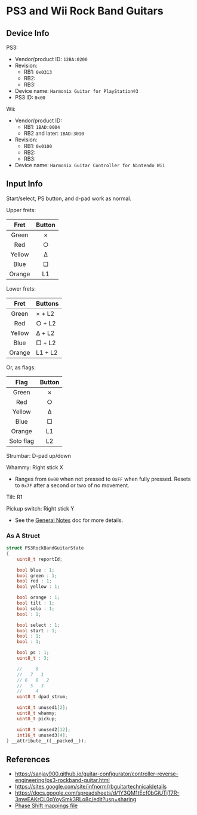 # PS3 and Wii Rock Band Guitars

## Device Info

PS3:

- Vendor/product ID: `12BA:0200`
- Revision:
  - RB1: `0x0313`
  - RB2:
  - RB3:
- Device name: `Harmonix Guitar for PlayStation®3`
- PS3 ID: `0x00`

Wii:

- Vendor/product ID:
  - RB1: `1BAD:0004`
  - RB2 and later: `1BAD:3010`
- Revision:
  - RB1: `0x0100`
  - RB2:
  - RB3:
- Device name: `Harmonix Guitar Controller for Nintendo Wii`

## Input Info

Start/select, PS button, and d-pad work as normal.

Upper frets:

| Fret   | Button |
| :--:   | :----: |
| Green  | ×      |
| Red    | ○      |
| Yellow | Δ      |
| Blue   | □      |
| Orange | L1     |

Lower frets:

| Fret   | Buttons |
| :--:   | :------ |
| Green  | × + L2  |
| Red    | ○ + L2  |
| Yellow | Δ + L2  |
| Blue   | □ + L2  |
| Orange | L1 + L2 |

Or, as flags:

| Flag      | Button |
| :--:      | :----: |
| Green     | ×      |
| Red       | ○      |
| Yellow    | Δ      |
| Blue      | □      |
| Orange    | L1     |
| Solo flag | L2     |

Strumbar: D-pad up/down

Whammy: Right stick X

- Ranges from `0x00` when not pressed to `0xFF` when fully pressed. Resets to `0x7F` after a second or two of no movement.

Tilt: R1

Pickup switch: Right stick Y

- See the [General Notes](General%20Notes.md) doc for more details.

### As A Struct

```cpp
struct PS3RockBandGuitarState
{
    uint8_t reportId;

    bool blue : 1;
    bool green : 1;
    bool red : 1;
    bool yellow : 1;

    bool orange : 1;
    bool tilt : 1;
    bool solo : 1;
    bool : 1;

    bool select : 1;
    bool start : 1;
    bool : 1;
    bool : 1;

    bool ps : 1;
    uint8_t : 3;

    //     0
    //   7   1
    // 6   8   2
    //   5   3
    //     4
    uint8_t dpad_strum;

    uint8_t unused1[2];
    uint8_t whammy;
    uint8_t pickup;

    uint8_t unused2[12];
    int16_t unused3[4];
} __attribute__((__packed__));
```

## References

- https://sanjay900.github.io/guitar-configurator/controller-reverse-engineering/ps3-rockband-guitar.html
- https://sites.google.com/site/infnorm/rbguitartechnicaldetails
- https://docs.google.com/spreadsheets/d/1Y3QM1tEcf0bGiUTjT7R-3mwEAKrCL0qYoySmk3RLo8c/edit?usp=sharing
- [Phase Shift mappings file](../../Other/device_list.json)
